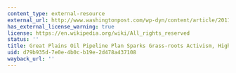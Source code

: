 ```yaml
---
content_type: external-resource
external_url: http://www.washingtonpost.com/wp-dyn/content/article/2011/01/23/AR2011012303411.html
has_external_license_warning: true
license: https://en.wikipedia.org/wiki/All_rights_reserved
status: ''
title: Great Plains Oil Pipeline Plan Sparks Grass-roots Activism, High-stakes Lobbying
uid: d79b935d-7e0e-4b0c-b19e-2d478a437108
wayback_url: ''
---
```


